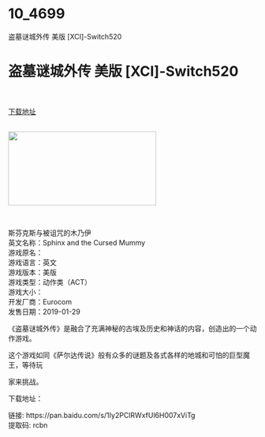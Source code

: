 # 10_4699
盗墓谜城外传 美版 [XCI]-Switch520
# 盗墓谜城外传 美版 [XCI]-Switch520
 <br/></br>
[下载地址](https://www.switch520.cc/article/4699 "下载地址")
<br/></br>

<p><img src="https://timgsa.baidu.com/timg?image&amp;quality=80&amp;size=b9999_10000&amp;sec=1586241147615&amp;di=21e6b5a5f3bf4f85f38cb280daec0925&amp;imgtype=0&amp;src=http%3A%2F%2Fthumb11.jfcdns.com%2Fthumb%2F2017-11%2Fbce5a0660e7d7ee4_600_0.jpeg" width="300" height="150"></p>
<p><span><span style="font-size: 14px"><br></span></span></p>
<p><span><span style="font-size: 14px">斯芬克斯与被诅咒的木乃伊</span><br><span style="font-size: 14px">英文名称：Sphinx and the Cursed Mummy</span><br><span style="font-size: 14px">游戏原名：</span><br><span style="font-size: 14px">游戏语言：英文</span><br><span style="font-size: 14px">游戏版本：美版</span><br><span style="font-size: 14px">游戏类型：动作类（ACT）</span><br><span style="font-size: 14px">游戏大小：</span><br><span style="font-size: 14px">开发厂商：Eurocom</span><br><span style="font-size: 14px">发售日期：2019-01-29</span></span></p>
<p></p>
<p><span style="font-size: 14px">《盗墓谜城外传》是融合了充满神秘的古埃及历史和神话的内容，创造出的一个动作游戏。</span></p>
<p><span style="font-size: 14px">这个游戏如同《萨尔达传说》般有众多的谜题及各式各样的地城和可怕的巨型魔王，等待玩</span></p>
<p><span style="font-size: 14px">家来挑战。</span></p>
<p><span style="font-size: 14px">下载地址：<br></span></p>
<p style="margin-top: 0px;margin-bottom: 0px;padding: 0px;font-size: 14px"><span>链接: https://pan.baidu.com/s/1Iy2PClRWxfUl6H007xViTg&nbsp;</span></p>
<p style="margin-top: 0px;margin-bottom: 0px;padding: 0px;font-size: 14px"><span>提取码: rcbn</span></p>
<p></p>

